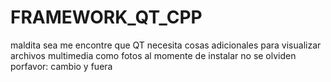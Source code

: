 # FRAMEWORK_QT_CPP
maldita sea me encontre que QT necesita cosas adicionales para visualizar archivos multimedia como fotos al momente de instalar no se olviden porfavor:
cambio y fuera
